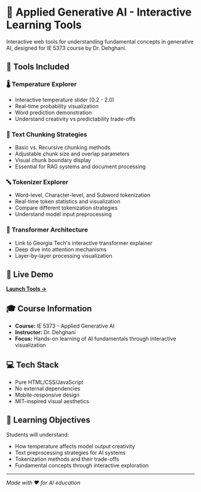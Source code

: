 # 🤖 Applied Generative AI - Interactive Learning Tools

Interactive web tools for understanding fundamental concepts in generative AI, designed for IE 5373 course by Dr. Dehghani.

## 🔧 Tools Included

### 🌡️ Temperature Explorer
- Interactive temperature slider (0.2 - 2.0)
- Real-time probability visualization
- Word prediction demonstration
- Understand creativity vs predictability trade-offs

### 📝 Text Chunking Strategies
- Basic vs. Recursive chunking methods
- Adjustable chunk size and overlap parameters
- Visual chunk boundary display
- Essential for RAG systems and document processing

### 🔤 Tokenizer Explorer
- Word-level, Character-level, and Subword tokenization
- Real-time token statistics and visualization
- Compare different tokenization strategies
- Understand model input preprocessing

### 🔬 Transformer Architecture
- Link to Georgia Tech's interactive transformer explainer
- Deep dive into attention mechanisms
- Layer-by-layer processing visualization

## 🚀 Live Demo

**[Launch Tools →](https://yourusername.github.io/repository-name)**

## 🎓 Course Information

- **Course:** IE 5373 - Applied Generative AI
- **Instructor:** Dr. Dehghani
- **Focus:** Hands-on learning of AI fundamentals through interactive visualization

## 💻 Tech Stack

- Pure HTML/CSS/JavaScript
- No external dependencies
- Mobile-responsive design
- MIT-inspired visual aesthetics

## 🎯 Learning Objectives

Students will understand:
- How temperature affects model output creativity
- Text preprocessing strategies for AI systems
- Tokenization methods and their trade-offs
- Fundamental concepts through interactive exploration

---
*Made with ❤️ for AI education*
